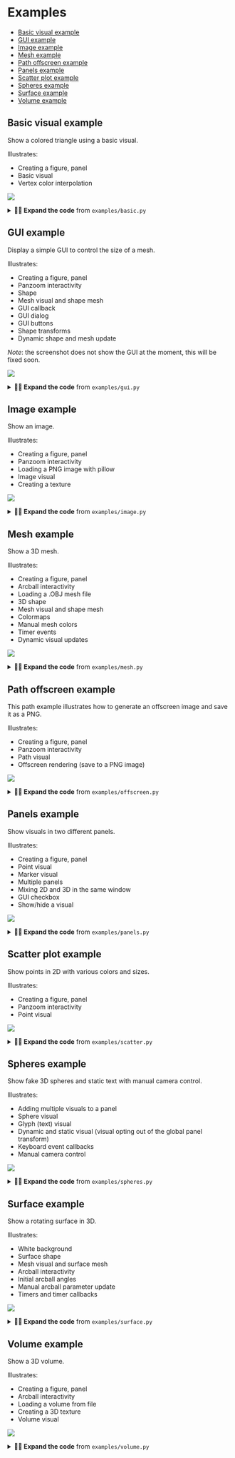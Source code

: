 # Examples

* [Basic visual example](#basic-visual-example)
* [GUI example](#gui-example)
* [Image example](#image-example)
* [Mesh example](#mesh-example)
* [Path offscreen example](#path-offscreen-example)
* [Panels example](#panels-example)
* [Scatter plot example](#scatter-plot-example)
* [Spheres example](#spheres-example)
* [Surface example](#surface-example)
* [Volume example](#volume-example)


## Basic visual example

Show a colored triangle using a basic visual.

Illustrates:

- Creating a figure, panel
- Basic visual
- Vertex color interpolation



![](https://raw.githubusercontent.com/datoviz/data/main/screenshots/examples/basic.png)

<details>
<summary><strong>👨‍💻 Expand the code</strong> from <code>examples/basic.py</code></summary>

```python
import numpy as np
import datoviz as dvz

# Boilerplate.
app = dvz.app(0)
batch = dvz.app_batch(app)
scene = dvz.scene(batch)

# Create a figure 800x600.
figure = dvz.figure(scene, 800, 600, 0)

# Panel spanning the entire window.
panel = dvz.panel_default(figure)

# Basic visual.
visual = dvz.basic(batch, dvz.PRIMITIVE_TOPOLOGY_TRIANGLE_LIST, 0)

# Visual data allocation.
dvz.basic_alloc(visual, 3)

# Positions.
pos = np.array([
    [-1, -1, 0],
    [0, 1, 0],
    [+1, -1, 0],
]).astype(np.float32)
dvz.basic_position(visual, 0, 3, pos, 0)

# Colors.
color = np.array(
    [[255, 0, 0, 255],
     [0, 255, 0, 255],
     [0, 0, 255, 255],
     ]).astype(np.uint8)
dvz.basic_color(visual, 0, 3, color, 0)

# Add the visual.
dvz.panel_visual(panel, visual, 0)

# Run the application.
dvz.scene_run(scene, app, 0)

# Cleanup.
dvz.scene_destroy(scene)
dvz.app_destroy(app)
```
</details>

## GUI example

Display a simple GUI to control the size of a mesh.

Illustrates:

- Creating a figure, panel
- Panzoom interactivity
- Shape
- Mesh visual and shape mesh
- GUI callback
- GUI dialog
- GUI buttons
- Shape transforms
- Dynamic shape and mesh update

*Note*: the screenshot does not show the GUI at the moment, this will be fixed soon.



![](https://raw.githubusercontent.com/datoviz/data/main/screenshots/examples/gui.png)

<details>
<summary><strong>👨‍💻 Expand the code</strong> from <code>examples/gui.py</code></summary>

```python
import numpy as np
import datoviz as dvz
from datoviz import (
    S_,  # Python string to ctypes char*
    vec2,
    vec3,
    vec4,
)


# GUI callback function.
@dvz.gui
def ongui(app, fid, ev):
    # Set the size of the next GUI dialog.
    dvz.gui_size(vec2(170, 110))

    # Start a GUI dialog with a dialog title.
    dvz.gui_begin(S_("My GUI"), 0)

    # Add two buttons. The functions return whether the button was pressed.
    incr = dvz.gui_button(S_("Increase"), 150, 30)
    decr = dvz.gui_button(S_("Decrease"), 150, 30)

    # Scaling factor.
    scale = 1.0
    if incr:
        scale = 1.1
    elif decr:
        scale = 0.9
    if incr or decr:

        # Start recording shape transforms for all vertices in the shape (first=0, count=0=all).
        dvz.shape_begin(shape, 0, 0)

        # Scaling transform.
        dvz.shape_scale(shape, vec3(scale, scale, scale))

        # Stop recording the shape transforms.
        dvz.shape_end(shape)

        # Update the mesh visual data with the new shape's data.
        dvz.mesh_reshape(visual, shape)

    # End the GUI dialog.
    dvz.gui_end()


# Boilerplate.
app = dvz.app(0)
batch = dvz.app_batch(app)
scene = dvz.scene(batch)

# Create a figure.
# NOTE: to use a GUI, use this flag. Don't use it if there is no GUI.
figure = dvz.figure(scene, 800, 800, dvz.CANVAS_FLAGS_IMGUI)
panel = dvz.panel_default(figure)
arcball = dvz.panel_arcball(panel)

# Cube colors.
colors = np.array([
    [255, 0, 0, 255],
    [0, 255, 0, 255],
    [0, 0, 255, 255],
    [255, 255, 0, 255],
    [255, 0, 255, 255],
    [0, 255, 255, 255],
], dtype=np.uint8)
shape = dvz.shape_cube(colors)

# Create a mesh visual directly instantiated with the shape data.
visual = dvz.mesh_shape(batch, shape, dvz.MESH_FLAGS_LIGHTING)
dvz.mesh_light_pos(visual, vec3(-1, +1, +10))
dvz.mesh_light_params(visual, vec4(.5, .5, .5, 16))

# Add the visual to the panel.
dvz.panel_visual(panel, visual, 0)

# Associate a GUI callback function with a figure.
dvz.app_gui(app, dvz.figure_id(figure), ongui, None)

# Initial arcball angles.
dvz.arcball_initial(arcball, vec3(+0.6, -1.2, +3.0))
dvz.panel_update(panel)

# Run the application.
dvz.scene_run(scene, app, 0)

# Cleanup.
dvz.shape_destroy(shape)
dvz.scene_destroy(scene)
dvz.app_destroy(app)
```
</details>

## Image example

Show an image.

Illustrates:

- Creating a figure, panel
- Panzoom interactivity
- Loading a PNG image with pillow
- Image visual
- Creating a texture



![](https://raw.githubusercontent.com/datoviz/data/main/screenshots/examples/image.png)

<details>
<summary><strong>👨‍💻 Expand the code</strong> from <code>examples/image.py</code></summary>

```python
from pathlib import Path
import numpy as np
from PIL import Image

import datoviz as dvz
from datoviz import A_

# Boilerplate.
app = dvz.app(0)
batch = dvz.app_batch(app)
scene = dvz.scene(batch)


# Load a PNG image.
CURDIR = Path(__file__).parent
filepath = CURDIR / "../data/textures/image.png"
with Image.open(filepath) as f:
    image = np.array(f.convert('RGBA'), dtype=np.uint8)
    height, width = image.shape[:2]

    # Texture parameters.
    format = dvz.FORMAT_R8G8B8A8_UNORM
    address_mode = dvz.SAMPLER_ADDRESS_MODE_CLAMP_TO_BORDER
    filter = dvz.FILTER_LINEAR

    # Create a texture out of a RGB image.
    tex = dvz.tex_image(batch, format, width, height, A_(image))


# Create a figure 1000x1000.
figure = dvz.figure(scene, 1000, 1000, 0)

# Panel spanning the entire window.
panel = dvz.panel_default(figure)

# Panzoom interactivity.
pz = dvz.panel_panzoom(panel)

# Image visual.
visual = dvz.image(batch, dvz.IMAGE_FLAGS_RESCALE)

# One image in this visual, there could be multiple images sharing the same underlying texture.
dvz.image_alloc(visual, 1)

# xyz coordinates of the top left corner.
pos = np.array([[0, 0, 0]], dtype=np.float32)
dvz.image_position(visual, 0, 1, pos, 0)

# Image size, in pixels.
size = np.array([[width, height]], dtype=np.float32)
dvz.image_size(visual, 0, 1, size, 0)

# Image anchor.
anchor = np.array([[.5, .5]], dtype=np.float32)
dvz.image_anchor(visual, 0, 1, anchor, 0)

# uv coordinates of the top left corner, and bottom right corner.
texcoords = np.array([[0, 0, 1, 1]], dtype=np.float32)
dvz.image_texcoords(visual, 0, 1, texcoords, 0)


# Assign the texture to the visual.
dvz.image_texture(visual, tex, filter, address_mode)

# Add the visual.
dvz.panel_visual(panel, visual, 0)

# Run the application.
dvz.scene_run(scene, app, 0)

# Cleanup.
dvz.scene_destroy(scene)
dvz.app_destroy(app)
```
</details>

## Mesh example

Show a 3D mesh.

Illustrates:

- Creating a figure, panel
- Arcball interactivity
- Loading a .OBJ mesh file
- 3D shape
- Mesh visual and shape mesh
- Colormaps
- Manual mesh colors
- Timer events
- Dynamic visual updates



![](https://raw.githubusercontent.com/datoviz/data/main/screenshots/examples/mesh.png)

<details>
<summary><strong>👨‍💻 Expand the code</strong> from <code>examples/mesh.py</code></summary>

```python
from pathlib import Path
import numpy as np
import datoviz as dvz
from datoviz import vec3, vec4, S_

# Boilerplate.
app = dvz.app(0)
batch = dvz.app_batch(app)
scene = dvz.scene(batch)

# Create a figure 800x600.
figure = dvz.figure(scene, 800, 600, 0)

# Panel spanning the entire window.
panel = dvz.panel_default(figure)

# Arcball interactivity.
arcball = dvz.panel_arcball(panel)

# Load a .OBJ mesh file.
CURDIR = Path(__file__).parent
filepath = (CURDIR / "../data/mesh/brain.obj").resolve()
shape = dvz.shape_obj(S_(filepath))

# Fill artificial colors.
nv = shape.vertex_count
ni = shape.index_count
print(f"Loaded {filepath} with {nv} vertices and {ni // 3} faces.")

# Create the mesh visual from the surface shape.
flags = dvz.MESH_FLAGS_LIGHTING
visual = dvz.mesh_shape(batch, shape, flags)

# Set artificial vertex colors.
t = np.linspace(0, 1, nv).astype(np.float32)
colors = np.empty((nv, 4), dtype=np.uint8)
dvz.colormap_array(dvz.CMAP_COOLWARM, nv, t, 0, 1, colors)
dvz.mesh_color(visual, 0, nv, colors, 0)

# Lighting parameters.
dvz.mesh_light_pos(visual, vec3(-1, +1, +10))
dvz.mesh_light_params(visual, vec4(.5, .5, .5, 16))

# Add the visual to the panel.
dvz.panel_visual(panel, visual, 0)

# Initial arcball angles.
dvz.arcball_initial(arcball, vec3(+0.6, -1.2, +3.0))
dvz.panel_update(panel)


# Timer callback: update the arcball angles in real time.
@dvz.timer
def _on_timer(app, window_id, ev):
    a = 20 * (ev.time % 1)
    u = 1 / (1 + np.exp(-a * (t - 0.5)))

    dvz.colormap_array(dvz.CMAP_COOLWARM, nv, u.astype(np.float32), 0, 1, colors)
    dvz.mesh_color(visual, 0, nv, colors, 0)


# Create a timer (60 events per second).
dvz.app_timer(app, 0, 1. / 60., 0)

# Register a timer callback.
dvz.app_ontimer(app, _on_timer, None)


# Run the application.
dvz.scene_run(scene, app, 0)

# Cleanup.
dvz.scene_destroy(scene)
dvz.app_destroy(app)
```
</details>

## Path offscreen example

This path example illustrates how to generate an offscreen image and save it as a PNG.

Illustrates:

- Creating a figure, panel
- Panzoom interactivity
- Path visual
- Offscreen rendering (save to a PNG image)



![](https://raw.githubusercontent.com/datoviz/data/main/screenshots/examples/offscreen.png)

<details>
<summary><strong>👨‍💻 Expand the code</strong> from <code>examples/offscreen.py</code></summary>

```python
import numpy as np
import datoviz as dvz
from datoviz import (
    S_,  # Python string to ctypes char*
)

offscreen = True

# Boilerplate.
app = dvz.app(dvz.APP_FLAGS_OFFSCREEN if offscreen else 0)
batch = dvz.app_batch(app)
scene = dvz.scene(batch)

# Create a figure.
figure = dvz.figure(scene, 400, 800, 0)
panel = dvz.panel_default(figure)

# Panzoom interactivity.
pz = dvz.panel_panzoom(panel)

# Path visual.
visual = dvz.path(batch, 0)

# Multiple paths.
n_paths = 100
path_size = 1000
n = n_paths * path_size
path_lengths = np.full(n_paths, path_size, dtype=np.uint32)
dvz.path_alloc(visual, n)

# Positions.
x = np.linspace(-1, +1, path_size)
x = np.tile(x, (n_paths, 1))
w = np.random.uniform(size=(n_paths, 1), low=20, high=100)
d = 0.5 / (n_paths - 1)
y = d * np.sin(w * x)
y += np.linspace(-1, 1, n_paths).reshape((-1, 1))
z = np.zeros((n_paths, path_size))
pos = np.c_[x.flat, y.flat, z.flat].astype(np.float32)
dvz.path_position(visual, n, pos, n_paths, path_lengths, 0)

# Colors.
t = np.linspace(0, 1, n_paths).astype(np.float32)
color = np.full((n_paths, 4), 255, dtype=np.uint8)
dvz.colormap_array(dvz.CMAP_HSV, n_paths, t, 0, 1, color)
color = np.repeat(color, path_size, axis=0)
dvz.path_color(visual, 0, n, color, 0)

# Line width.
dvz.path_linewidth(visual, 3.0)

# Add the visual.
dvz.panel_visual(panel, visual, 0)

# Run the application.
dvz.scene_run(scene, app, 0)

# Screenshot to ./offscreen.png.
if offscreen:
    dvz.app_screenshot(app, dvz.figure_id(figure), S_("offscreen_python.png"))

# Cleanup.
dvz.scene_destroy(scene)
dvz.app_destroy(app)
```
</details>

## Panels example

Show visuals in two different panels.

Illustrates:

- Creating a figure, panel
- Point visual
- Marker visual
- Multiple panels
- Mixing 2D and 3D in the same window
- GUI checkbox
- Show/hide a visual



![](https://raw.githubusercontent.com/datoviz/data/main/screenshots/examples/panels.png)

<details>
<summary><strong>👨‍💻 Expand the code</strong> from <code>examples/panels.py</code></summary>

```python
import ctypes
import numpy as np
import datoviz as dvz
from datoviz import vec2, vec3, S_, V_


# -------------------------------------------------------------------------------------------------
# 1. Creating the scene
# -------------------------------------------------------------------------------------------------

# Boilerplate.
app = dvz.app(0)
batch = dvz.app_batch(app)
scene = dvz.scene(batch)

# Create a figure 800x600.
w, h = 800, 600
figure = dvz.figure(scene, w, h, dvz.CANVAS_FLAGS_IMGUI)


# -------------------------------------------------------------------------------------------------
# 2. First visual
# -------------------------------------------------------------------------------------------------

# Point visual.
visual0 = dvz.point(batch, 0)

# Visual data allocation.
n = 10_000
dvz.point_alloc(visual0, n)

# Point positions.
pos = np.random.normal(size=(n, 3), scale=.25).astype(np.float32)
dvz.point_position(visual0, 0, n, pos, 0)

# Point colors.
color = np.random.uniform(size=(n, 4), low=50, high=240).astype(np.uint8)
color[:, 3] = 240
dvz.point_color(visual0, 0, n, color, 0)

# Point sizes.
size = np.random.uniform(size=(n,), low=10, high=30).astype(np.float32)
dvz.point_size(visual0, 0, n, size, 0)

dvz.visual_depth(visual0, dvz.DEPTH_TEST_ENABLE)


# -------------------------------------------------------------------------------------------------
# 3. Second visual
# -------------------------------------------------------------------------------------------------

# Point visual.
visual1 = dvz.marker(batch, 0)

# Visual data allocation.
n = 1_000
dvz.marker_alloc(visual1, n)

# Marker positions.
pos = np.random.normal(size=(n, 3), scale=.25).astype(np.float32)
dvz.marker_position(visual1, 0, n, pos, 0)

# Marker colors.
color = np.random.uniform(size=(n, 4), low=50, high=240).astype(np.uint8)
color[:, 3] = 240
dvz.marker_color(visual1, 0, n, color, 0)

# Marker sizes.
size = np.random.uniform(size=(n,), low=30, high=60).astype(np.float32)
dvz.marker_size(visual1, 0, n, size, 0)

# Marker parameters.
dvz.marker_aspect(visual1, dvz.MARKER_ASPECT_OUTLINE)
dvz.marker_shape(visual1, dvz.MARKER_SHAPE_CROSS)
# dvz.marker_edge_color(visual1, cvec4(255, 255, 255, 255))
# dvz.marker_edge_width(visual1, 3.0)


# -------------------------------------------------------------------------------------------------
# 4. Panels
# -------------------------------------------------------------------------------------------------

# Panels.
panel0 = dvz.panel(figure, 0, 0, w / 2, h)
panel1 = dvz.panel(figure, w / 2, 0, w / 2, h)

dvz.panel_arcball(panel0)
dvz.panel_panzoom(panel1)

dvz.panel_visual(panel0, visual0, 0)
dvz.panel_visual(panel1, visual1, 0)


# -------------------------------------------------------------------------------------------------
# 5. GUI with checkbox
# -------------------------------------------------------------------------------------------------

# There are four steps to add a GUI with a checkbox.
# i.    Initialize the figure with the flag `dvz.CANVAS_FLAGS_IMGUI``
# ii.   Define a global-scoped object representing the variable to be updated by the GUI.
# iii.  Define the GUI callback.
# iv.   Call `dvz.app_gui(...)`

# A wrapped boolean value with initial value False.
checked = V_(True, ctypes.c_bool)


@dvz.gui
def ongui(app, fid, ev):
    """GUI callback function."""

    # Set the size of the next GUI dialog.
    dvz.gui_size(vec2(170, 110))

    # Start a GUI dialog with a dialog title.
    dvz.gui_begin(S_("My GUI"), 0)

    # Add a checkbox
    with checked:  # Wrap the boolean value.
        # Return True if the checkbox's state has changed.
        if dvz.gui_checkbox(S_("Show visual"), checked.P_):
            #                                  ^^^^^^^^^^ pass a C pointer to our wrapped bool
            is_checked = checked.value  # Python variable with the checkbox's state

            # Show/hide the visual.
            dvz.visual_show(visual0, is_checked)

            # Update the figure after its composition has changed.
            dvz.figure_update(figure)

    # End the GUI dialog.
    dvz.gui_end()


# Associate a GUI callback function with a figure.
dvz.app_gui(app, dvz.figure_id(figure), ongui, None)


# -------------------------------------------------------------------------------------------------
# 6. Run and cleanup
# -------------------------------------------------------------------------------------------------

# Run the application.
dvz.scene_run(scene, app, 0)

# Cleanup.
dvz.scene_destroy(scene)
dvz.app_destroy(app)
```
</details>

## Scatter plot example

Show points in 2D with various colors and sizes.

Illustrates:

- Creating a figure, panel
- Panzoom interactivity
- Point visual



![](https://raw.githubusercontent.com/datoviz/data/main/screenshots/examples/scatter.png)

<details>
<summary><strong>👨‍💻 Expand the code</strong> from <code>examples/scatter.py</code></summary>

```python
import numpy as np
import datoviz as dvz

# Boilerplate.
app = dvz.app(0)
batch = dvz.app_batch(app)
scene = dvz.scene(batch)

# Create a figure 800x600.
figure = dvz.figure(scene, 800, 600, 0)

# Panel spanning the entire window.
panel = dvz.panel_default(figure)

# Panzoom interactivity.
pz = dvz.panel_panzoom(panel)

# Point visual.
visual = dvz.point(batch, 0)

# Visual data allocation.
n = 100_000
dvz.point_alloc(visual, n)

# Point positions.
pos = np.random.normal(size=(n, 3), scale=.25).astype(np.float32)
dvz.point_position(visual, 0, n, pos, 0)

# Point colors.
color = np.random.uniform(size=(n, 4), low=50, high=240).astype(np.uint8)
dvz.point_color(visual, 0, n, color, 0)

# Point sizes.
size = np.random.uniform(size=(n,), low=10, high=30).astype(np.float32)
dvz.point_size(visual, 0, n, size, 0)

# Add the visual.
dvz.panel_visual(panel, visual, 0)

# Run the application.
dvz.scene_run(scene, app, 0)

# Cleanup.
dvz.scene_destroy(scene)
dvz.app_destroy(app)
```
</details>

## Spheres example

Show fake 3D spheres and static text with manual camera control.

Illustrates:

- Adding multiple visuals to a panel
- Sphere visual
- Glyph (text) visual
- Dynamic and static visual (visual opting out of the global panel transform)
- Keyboard event callbacks
- Manual camera control



![](https://raw.githubusercontent.com/datoviz/data/main/screenshots/examples/spheres.png)

<details>
<summary><strong>👨‍💻 Expand the code</strong> from <code>examples/spheres.py</code></summary>

```python
import numpy as np
import datoviz as dvz
from datoviz import vec2, vec3, vec4, S_


# -------------------------------------------------------------------------------------------------
# 1. Creating the scene
# -------------------------------------------------------------------------------------------------

# Boilerplate.
app = dvz.app(0)
batch = dvz.app_batch(app)
scene = dvz.scene(batch)

# Create a figure.
figure = dvz.figure(scene, 1000, 1000, 0)

# Panel spanning the entire window.
panel = dvz.panel_default(figure)

# 3D camera.
camera = dvz.panel_camera(panel, 0)


# -------------------------------------------------------------------------------------------------
# 2. Text
# -------------------------------------------------------------------------------------------------

# Show a static glyph.
glyph = dvz.glyph(batch, 0)

# First, we load the default font (Roboto) with a given font size, and we load the pre-generated
# glyph atlas.
# NOTE: generating custom atlases dynamically with arbitrary TTF fonts (using the msdfgen library)
# is possible but undocumented yet.
font_size = 32
af = dvz.atlas_font(font_size)
dvz.glyph_atlas(glyph, af.atlas)

# Glyph text.
text = "Press the arrow keys!"

# We specify the number of glyphs.
n = len(text)
dvz.glyph_alloc(glyph, n)

# When displaying a single string, all glyph share the exact same position in 3D space, BUT
# each glyph has a fixed pixel offset due to its relative position within the string (see below).
# Here, the string will be displayed at (1, 1, 0) (we will not use the panel camera transform).
pos = np.c_[np.ones(n), np.ones(n), np.zeros(n)].astype(np.float32)
dvz.glyph_position(glyph, 0, n, pos, 0)

# We can assign a different color per glyph.
color = np.full((n, 4), 255, dtype=np.uint8)
dvz.glyph_color(glyph, 0, n, color, 0)

# We specify the ASCII string (we could also specify unicode uint32 codepoints with glyph_unicode)
# NOTE: we need to use S_() to pass a Python string to this ctypes-wrapped C function expecting
# a const char*.
dvz.glyph_ascii(glyph, S_(text))

# Now we compute the glyph shifts (called "xywh") using our font.
xywh = dvz.font_ascii(af.font, S_(text))
# We also define a global relative anchor point, in pixels (xy), for the string.
#  By default, the anchor is (0, 0) which represents the lower left corner of the string. The
# anchor position is the string position defined above (1, 1, 0).
anchor = vec2(-.5 * font_size * len(text), -2 * font_size)
dvz.glyph_xywh(glyph, 0, n, xywh, anchor, 0)


# -------------------------------------------------------------------------------------------------
# 3. Spheres
# -------------------------------------------------------------------------------------------------

# Now we define a fake sphere visual, similar to markers, but with a fake 3D effect to simulate
# spheres whereas they are really 2D bitmap sprites in a 3D world.
# See https://paroj.github.io/gltut/Illumination/Tutorial%2013.html
visual = dvz.sphere(batch, 0)

# Sphere data allocation (100 000 spheres).
n = 100_000
dvz.sphere_alloc(visual, n)

# Sphere random positions.
pos = np.random.uniform(size=(n, 3), low=-1, high=+1).astype(np.float32)
pos *= np.array([100, 1, 100])
dvz.sphere_position(visual, 0, n, pos, 0)

# Sphere random colors.
color = np.random.uniform(size=(n, 4), low=50, high=200).astype(np.uint8)
color[:, 3] = 255
dvz.sphere_color(visual, 0, n, color, 0)

# Sphere sizes in pixels.
size = np.random.uniform(size=(n,), low=50, high=100).astype(np.float32)
dvz.sphere_size(visual, 0, n, size, 0)

# Light position.
dvz.sphere_light_pos(visual, vec3(-5, +5, +100))

# Light parameters.
dvz.sphere_light_params(visual, vec4(.4, .8, 2, 32))


# -------------------------------------------------------------------------------------------------
# 4. Panel composition
# -------------------------------------------------------------------------------------------------

# We add the sphere visual.
dvz.panel_visual(panel, visual, 0)

# We add the glyph visual and we opt out of the panel transform (3D movable camera).
dvz.panel_visual(panel, glyph, dvz.VIEW_FLAGS_STATIC)


# -------------------------------------------------------------------------------------------------
# 5. Manual camera control
# -------------------------------------------------------------------------------------------------

# Custom camera manipulation with the keyboard.
# NOTE: a similar interaction pattern will be soon provided as a builtin option in Datoviz
# (similar to the existing panzoom and arcball).

# Initial camera position.
eye = vec3(0, 0, 4)

# Camera movement offset.
d = .2


# Keyboard event callback function.
@dvz.keyboard
def on_keyboard(app, window_id, ev):
    global eye
    # Keyboard events are PRESS, RELEASE, and REPEAT.
    if ev.type != dvz.KEYBOARD_EVENT_RELEASE:
        # Move the camera position depending on the pressed keys.
        if ev.key == dvz.KEY_UP:
            eye[2] -= d
        elif ev.key == dvz.KEY_DOWN:
            eye[2] += d
        elif ev.key == dvz.KEY_LEFT:
            eye[0] -= d
        elif ev.key == dvz.KEY_RIGHT:
            eye[0] += d

        # Update the camera position.
        dvz.camera_position(camera, eye)

        # Update the lookat position (just forward looking).
        lookat = vec3(*eye)
        lookat[2] -= 1
        dvz.camera_lookat(camera, lookat)

        # Important: we must update the panel after the panel transformation parameters
        # have changed.
        dvz.panel_update(panel)


# We register the keyboard callback function.
dvz.app_onkeyboard(app, on_keyboard, None)


# -------------------------------------------------------------------------------------------------
# 6. Run and cleanup
# -------------------------------------------------------------------------------------------------

# Run the application.
dvz.scene_run(scene, app, 0)

# Cleanup.
dvz.atlas_destroy(af.atlas)
dvz.font_destroy(af.font)
dvz.scene_destroy(scene)
dvz.app_destroy(app)
```
</details>

## Surface example

Show a rotating surface in 3D.

Illustrates:

- White background
- Surface shape
- Mesh visual and surface mesh
- Arcball interactivity
- Initial arcball angles
- Manual arcball parameter update
- Timers and timer callbacks



![](https://raw.githubusercontent.com/datoviz/data/main/screenshots/examples/surface.png)

<details>
<summary><strong>👨‍💻 Expand the code</strong> from <code>examples/surface.py</code></summary>

```python
import numpy as np
import datoviz as dvz
from datoviz import vec3, vec4

# Boilerplate.
app = dvz.app(dvz.APP_FLAGS_WHITE_BACKGROUND)
batch = dvz.app_batch(app)
scene = dvz.scene(batch)

# Create a figure 800x600.
figure = dvz.figure(scene, 800, 600, 0)

# Panel spanning the entire window.
panel = dvz.panel_default(figure)

# Arcball interactivity.
arcball = dvz.panel_arcball(panel)

# Grid parameters.
row_count = 250
col_count = row_count
n = row_count * col_count
o = vec3(-1, 0, -1)
u = vec3(2.0 / (row_count - 1), 0, 0)
v = vec3(0, 0, 2.0 / (col_count - 1))

# Allocate heights and colors arrays.
grid = np.meshgrid(row_count, col_count)
shape = (row_count, col_count)
heights = np.zeros(shape, dtype=np.float32)

# Create grid of coordinates
x = np.arange(col_count)
y = np.arange(row_count)
xv, yv = np.meshgrid(x, y)

# Distances.
center_x = col_count / 2
center_y = row_count / 2
d = np.sqrt((xv - center_x) ** 2 + (yv - center_y) ** 2)

# Heights.
a = 4.0 * 2 * np.pi / row_count
b = 3.0 * 2 * np.pi / col_count
c = .5
hmin = -.5
hmax = +.5
heights = np.exp(-.0001 * d ** 2) * np.sin(a*xv) * np.cos(b*yv)
heights = heights.ravel().astype(np.float32)

# Colors.
colors = np.empty((n, 4), dtype=np.uint8)
dvz.colormap_array(
    dvz.CMAP_PLASMA, n, -heights, -hmax, -hmin, colors)

# Create the surface shape.
shape = dvz.shape_surface(row_count, col_count, heights, colors, o, u, v, 0)

# Create the mesh visual from the surface shape.
flags = dvz.MESH_FLAGS_LIGHTING
visual = dvz.mesh_shape(batch, shape, flags)

# Lighting parameters.
dvz.mesh_light_pos(visual, vec3(-1, +1, +10))
dvz.mesh_light_params(visual, vec4(.5, .5, .5, 16))

# Add the visual to the panel.
dvz.panel_visual(panel, visual, 0)

# Initial arcball angles.
angle = -0.39686
dvz.arcball_initial(arcball, vec3(0.42339, angle, -0.00554))
dvz.panel_update(panel)


# Timer callback: update the arcball angles in real time.
@dvz.timer
def _on_timer(app, window_id, ev):
    global angle
    angle += .01
    dvz.arcball_set(arcball, vec3(0.42339, angle, -0.00554))
    dvz.panel_update(panel)


# Create a timer (60 events per second).
dvz.app_timer(app, 0, 1. / 60., 0)

# Register a timer callback.
dvz.app_ontimer(app, _on_timer, None)

# Run the application.
dvz.scene_run(scene, app, 0)

# Cleanup.
dvz.scene_destroy(scene)
dvz.app_destroy(app)
```
</details>

## Volume example

Show a 3D volume.

Illustrates:

- Creating a figure, panel
- Arcball interactivity
- Loading a volume from file
- Creating a 3D texture
- Volume visual



![](https://raw.githubusercontent.com/datoviz/data/main/screenshots/examples/volume.png)

<details>
<summary><strong>👨‍💻 Expand the code</strong> from <code>examples/volume.py</code></summary>

```python
import gzip
from pathlib import Path
import numpy as np
import datoviz as dvz
from datoviz import A_, vec3, vec4


# -------------------------------------------------------------------------------------------------
# 1. Creating the scene
# -------------------------------------------------------------------------------------------------

# Boilerplate.
app = dvz.app(0)
batch = dvz.app_batch(app)
scene = dvz.scene(batch)

# Create a figure 800x600.
figure = dvz.figure(scene, 800, 600, 0)

# Panel spanning the entire window.
panel = dvz.panel_default(figure)

# Arcball interactivity.
arcball = dvz.panel_arcball(panel)


# -------------------------------------------------------------------------------------------------
# 2. Loading the volume and creating the 3D GPU texture
# -------------------------------------------------------------------------------------------------

# Load a volume file.
CURDIR = Path(__file__).parent
filepath = (CURDIR / "../data/volumes/allen_mouse_brain_rgba.npy.gz").resolve()
with gzip.open(filepath, 'rb') as f:
    volume_data = np.load(f)
shape = volume_data.shape

# Volume parameters.
MOUSE_D, MOUSE_H, MOUSE_W = shape[:3]
scaling = 1.0 / MOUSE_D

# Create the 3D texture.
format = dvz.FORMAT_R8G8B8A8_UNORM
tex = dvz.tex_volume(batch, format, MOUSE_W, MOUSE_H, MOUSE_D, A_(volume_data))


# -------------------------------------------------------------------------------------------------
# 3. Volume visual
# -------------------------------------------------------------------------------------------------

# Create the volume visual.
visual = dvz.volume(batch, dvz.VOLUME_FLAGS_RGBA)

# Visual data allocation (1 volumetric object).
dvz.volume_alloc(visual, 1)

# Bind the volume texture to the visual.
volume_tex = dvz.volume_texture(
    visual, tex, dvz.FILTER_LINEAR, dvz.SAMPLER_ADDRESS_MODE_CLAMP_TO_EDGE)

# Volume parameters.
dvz.volume_size(visual, MOUSE_W * scaling, MOUSE_H * scaling, 1)
dvz.volume_transfer(visual, vec4(1, 0, 0, 0))


# Add the visual to the panel AFTER setting the visual's data.
dvz.panel_visual(panel, visual, 0)


# -------------------------------------------------------------------------------------------------
# 4. Initial panel parameters
# -------------------------------------------------------------------------------------------------

# Initial arcball angles.
dvz.arcball_initial(arcball, vec3(-2.25, 0.65, 1.5))

# Initial camera position.
camera = dvz.panel_camera(panel, 0)
dvz.camera_initial(camera, vec3(0, 0, 1.5), vec3(), vec3(0, 1, 0))

# Update the panel after updating the arcball and camera.
dvz.panel_update(panel)


# -------------------------------------------------------------------------------------------------
# 5. Run and cleanup
# -------------------------------------------------------------------------------------------------

# Run the application.
dvz.scene_run(scene, app, 0)

# Cleanup.
dvz.scene_destroy(scene)
dvz.app_destroy(app)
```
</details>

